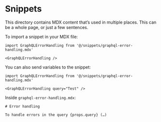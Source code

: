 # Snippets

This directory contains MDX content that’s used in multiple places. This can be a whole page, or just a few sentences.

To import a snippet in your MDX file:

```mdx
import GraphQLErrorHandling from '@/snippets/graphql-error-handling.mdx'

<GraphQLErrorHandling />
```

You can also send variables to the snippet:

```mdx
import GraphQLErrorHandling from '@/snippets/graphql-error-handling.mdx'

<GraphQLErrorHandling query="Test" />
```

Inside `graphql-error-handling.mdx`:

```mdx
# Error handling

To handle errors in the query {props.query} (…)
```
